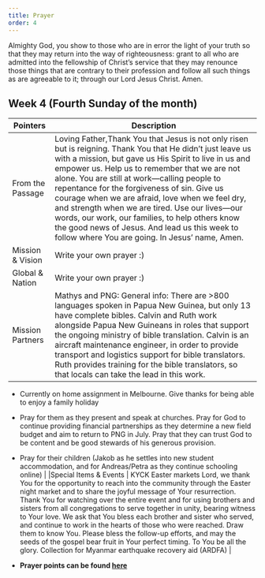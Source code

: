```yaml
---
title: Prayer
order: 4
---
```


Almighty God, you show to those who are in error the light of your truth so that they may return into the way of righteousness: grant to all who are admitted into the fellowship of Christ’s service that they may renounce those things that are contrary to their profession and follow all such things as are agreeable to it; through our Lord Jesus Christ. Amen.

## Week 4 (Fourth Sunday of the month)

| Pointers | Description |
| --- | --- |
| From the Passage | Loving Father,Thank You that Jesus is not only risen but is reigning. Thank You that He didn’t just leave us with a mission, but gave us His Spirit to live in us and empower us. Help us to remember that we are not alone. You are still at work—calling people to repentance for the forgiveness of sin. Give us courage when we are afraid, love when we feel dry, and strength when we are tired. Use our lives—our words, our work, our families, to help others know the good news of Jesus. And lead us this week to follow where You are going. In Jesus’ name, Amen. |
| Mission & Vision | Write your own prayer :)  | 
| Global & Nation | Write your own prayer :) |
| Mission Partners  | Mathys and PNG: General info: There are >800 languages spoken in Papua New Guinea, but only 13 have complete bibles. Calvin and Ruth work alongside Papua New Guineans in roles that support the ongoing ministry of bible translation. Calvin is an aircraft maintenance engineer, in order to provide transport and logistics support for bible translators. Ruth provides training for the bible translators, so that locals can take the lead in this work. 
- Currently on home assignment in Melbourne. Give thanks for being able to enjoy a family holiday
- Pray for them as they present and speak at churches. Pray for God to continue providing financial partnerships as they determine a new field budget and aim to return to PNG in July. Pray that they can trust God to be content and be good stewards of his generous provision.
- Pray for their children (Jakob as he settles into new student accommodation, and for Andreas/Petra as they continue schooling online) |
|Special Items & Events | KYCK
Easter markets
Lord, we thank You for the opportunity to reach into the community through the Easter night market and to share the joyful message of Your resurrection. Thank You for watching over the entire event and for using brothers and sisters from all congregations to serve together in unity, bearing witness to Your love. We ask that You bless each brother and sister who served, and continue to work in the hearts of those who were reached. Draw them to know You. Please bless the follow-up efforts, and may the seeds of the gospel bear fruit in Your perfect timing. To You be all the glory.
Collection for Myanmar earthquake recovery aid (ARDFA) |

- **Prayer points can be found [here](https://stgeorgeshurstville.org.au/prayer)**
